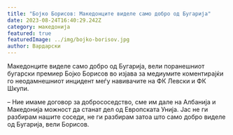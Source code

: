 ```yaml
---
title: "Бојко Борисов: Македонците виделе само добро од Бугарија"
date: 2023-08-24T16:40:29.242Z
category: македонија
featured: true
featuredImage: ../img/bojko-borisov.jpg
author: Вардарски
---
```

<!--StartFragment-->

Македонците виделе само добро од Бугарија, вели поранешниот бугарски премиер Бојко Борисов во изјава за медиумите коментирајќи го неодамнешниот инцидент меѓу навивачите на ФК Левски и ФК Шкупи.

– Ние имаме договор за добрососедство, сме им дале на Албанија и Македонија можност да станат дел од Европската Унија. Јас не ги разбирам нашите соседи, не ги разбирам затоа што само добро виделе од Бугарија, вели Борисов.

<!--EndFragment-->